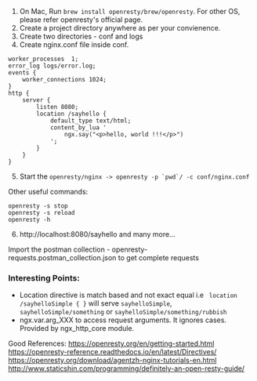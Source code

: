 
1. On Mac, Run ```brew install openresty/brew/openresty```. For other OS, please refer openresty's official page.
2. Create a project directory anywhere as per your convienence.
3. Create two directories - conf and logs
4. Create nginx.conf file inside conf.
```$xslt
worker_processes  1;
error_log logs/error.log;
events {
    worker_connections 1024;
}
http {
    server {
        listen 8080;
        location /sayhello {
            default_type text/html;
            content_by_lua '
                ngx.say("<p>hello, world !!!</p>")
            ';
        }
    }
}
```
                                      
5. Start the ```openresty/nginx -> openresty -p `pwd`/ -c conf/nginx.conf```

Other useful commands:
```
openresty -s stop
openresty -s reload
openresty -h
```

6. http://localhost:8080/sayhello and many more...

Import the postman collection - openresty-requests.postman_collection.json to get complete requests


### Interesting Points:

* Location directive is match based and not exact equal i.e ``` location /sayhelloSimple { }``` will serve ```sayhelloSimple```,
```sayhelloSimple/something``` or ```sayhelloSimple/something/rubbish```
* ngx.var.arg_XXX to access request arguments. It ignores cases. Provided by ngx_http_core module.


   
Good References:
https://openresty.org/en/getting-started.html
https://openresty-reference.readthedocs.io/en/latest/Directives/
https://openresty.org/download/agentzh-nginx-tutorials-en.html
http://www.staticshin.com/programming/definitely-an-open-resty-guide/
